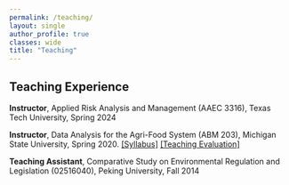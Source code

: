 ```yaml
---
permalink: /teaching/
layout: single
author_profile: true
classes: wide
title: "Teaching"
---
```


## Teaching Experience

<b>Instructor</b>, Applied Risk Analysis and Management (AAEC 3316), Texas Tech University, Spring 2024 

<b>Instructor</b>, Data Analysis for the Agri-Food System (ABM 203), Michigan State University, Spring 2020. <a href="/assets/teaching/Syllabus_ABM203_Spring_2020.pdf">[Syllabus]</a> <a href="/assets/teaching/Teaching_Evaluation.png">[Teaching Evaluation]</a>

<b>Teaching Assistant</b>, Comparative Study on Environmental Regulation and Legislation (02516040), Peking University, Fall 2014 


